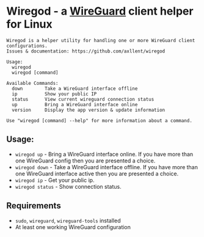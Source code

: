 # Wiregod - a [WireGuard](https://www.wireguard.com/) client helper for Linux

```
Wiregod is a helper utility for handling one or more WireGuard client configurations.
Issues & documentation: https://github.com/axllent/wiregod

Usage:
  wiregod
  wiregod [command]

Available Commands:
  down        Take a WireGuard interface offline
  ip          Show your public IP
  status      View current wireguard connection status
  up          Bring a WireGuard interface online
  version     Display the app version & update information

Use "wiregod [command] --help" for more information about a command.
```

## Usage:

- `wiregod up` - Bring a WireGuard interface online. If you have more than one WireGuard config then you are presented a choice.
- `wiregod down` - Take a WireGuard interface offline. If you have more than one WireGuard interface active then you are presented a choice.
- `wiregod ip` - Get your public ip.
- `wiregod status` - Show connection status.


## Requirements

- `sudo`, `wireguard`, `wireguard-tools` installed
- At least one working WireGuard configuration